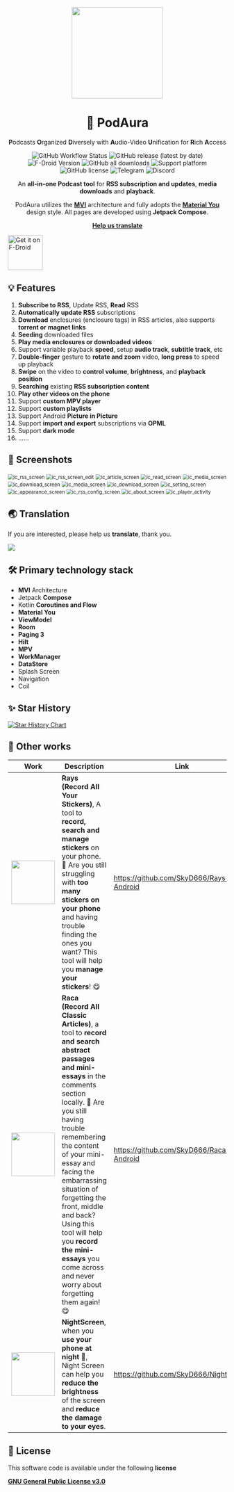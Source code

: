 <div align="center">
    <div>
        <img src="doc/image/PodAura.svg" style="height: 210px"/>
    </div>
    <h1>🥰 PodAura</h1>
    <p><b>P</b>odcasts <b>O</b>rganized <b>D</b>iversely with <b>A</b>udio-Video <b>U</b>nification for <b>R</b>ich <b>A</b>ccess</p>
    <p>
        <a href="https://github.com/SkyD666/PodAura/actions" style="text-decoration:none">
            <img src="https://img.shields.io/github/actions/workflow/status/SkyD666/PodAura/pre_release.yml?branch=master&style=for-the-badge" alt="GitHub Workflow Status"  />
        </a>
        <a href="https://github.com/SkyD666/PodAura/releases/latest" style="text-decoration:none">
            <img src="https://img.shields.io/github/v/release/SkyD666/PodAura?display_name=release&style=for-the-badge" alt="GitHub release (latest by date)"/>
        </a>
        <a href="https://f-droid.org/packages/com.skyd.anivu/" style="text-decoration:none">
            <img src="https://img.shields.io/f-droid/v/com.skyd.anivu?style=for-the-badge&logo=F-Droid&color=1976d2" alt="F-Droid Version"/>
        </a>
        <a href="https://github.com/SkyD666/PodAura/releases/latest" style="text-decoration:none" >
            <img src="https://img.shields.io/github/downloads/SkyD666/PodAura/total?style=for-the-badge" alt="GitHub all downloads"/>
        </a>
        <a href="https://www.android.com/versions/nougat-7-0" style="text-decoration:none" >
            <img src="https://img.shields.io/badge/Android 7.0+-brightgreen?style=for-the-badge&logo=android&logoColor=white" alt="Support platform"/>
        </a>
        <a href="https://github.com/SkyD666/PodAura/blob/master/LICENSE" style="text-decoration:none" >
            <img src="https://img.shields.io/github/license/SkyD666/PodAura?style=for-the-badge" alt="GitHub license"/>
        </a>
        <a href="https://t.me/SkyD666Chat" style="text-decoration:none" >
            <img src="https://img.shields.io/badge/Telegram-2CA5E0?logo=telegram&logoColor=white&style=for-the-badge" alt="Telegram"/>
        </a>
        <a href="https://discord.gg/pEWEjeJTa3" style="text-decoration:none" >
            <img src="https://img.shields.io/discord/982522006819991622?color=5865F2&label=Discord&logo=discord&logoColor=white&style=for-the-badge" alt="Discord"/>
        </a>
    </p>
    <p>
        An <b>all-in-one Podcast tool</b> for <b>RSS subscription and updates</b>, <b>media downloads</b> and <b>playback</b>.
    </p>
    <p>
        PodAura utilizes the <b><a href="https://developer.android.com/topic/architecture#recommended-app-arch">MVI</a></b> architecture and fully adopts the <b><a href="https://m3.material.io/">Material You</a></b> design style. All pages are developed using <b>Jetpack Compose</b>.
    </p>
    <p>
        <b><a href="https://crowdin.com/project/anivu">Help us translate</a></b>
    </p>
</div>

<a href="https://f-droid.org/packages/com.skyd.anivu"><img src="https://fdroid.gitlab.io/artwork/badge/get-it-on.png" alt="Get it on F-Droid" height="80"></a>

## 💡 Features

1. **Subscribe to RSS**, Update RSS, **Read** RSS
2. **Automatically update RSS** subscriptions
3. **Download** enclosures (enclosure tags) in RSS articles, also supports **torrent or magnet links**
4. **Seeding** downloaded files
5. **Play media enclosures or downloaded videos**
6. Support variable playback **speed**, setup **audio track**, **subtitle track**, etc
7. **Double-finger** gesture to **rotate and zoom** video, **long press** to speed up playback
8. **Swipe** on the video to **control volume**, **brightness**, and **playback position**
9. **Searching** existing **RSS subscription content**
10. **Play other videos on the phone**
11. Support **custom MPV player**
12. Support **custom playlists**
13. Support Android **Picture in Picture**
14. Support **import and export** subscriptions via **OPML**
15. Support **dark mode**
16. ......

## 🤩 Screenshots

<img src="doc/image/en/ic_rss_screen.jpg" alt="ic_rss_screen" style="zoom:80%;" /> <img src="doc/image/en/ic_rss_screen_edit.jpg" alt="ic_rss_screen_edit" style="zoom:80%;" />
<img src="doc/image/en/ic_article_screen.jpg" alt="ic_article_screen" style="zoom:80%;" /> <img src="doc/image/en/ic_read_screen.jpg" alt="ic_read_screen" style="zoom:80%;" />
<img src="doc/image/en/ic_media_screen.jpg" alt="ic_media_screen" style="zoom:80%;" /> <img src="doc/image/en/ic_player_activity_port.jpg" alt="ic_download_screen" style="zoom:80%;" />
<img src="doc/image/en/ic_history_screen.jpg" alt="ic_media_screen" style="zoom:80%;" /> <img src="doc/image/en/ic_download_screen.jpg" alt="ic_download_screen" style="zoom:80%;" />
<img src="doc/image/en/ic_setting_screen.jpg" alt="ic_setting_screen" style="zoom:80%;" /> <img src="doc/image/en/ic_appearance_screen.jpg" alt="ic_appearance_screen" style="zoom:80%;" />
<img src="doc/image/en/ic_rss_config_screen.jpg" alt="ic_rss_config_screen" style="zoom:80%;" /> <img src="doc/image/en/ic_about_screen.jpg" alt="ic_about_screen" style="zoom:80%;" />
<img src="doc/image/en/ic_player_activity.jpg" alt="ic_player_activity" style="zoom:80%;" />

## 🌏 Translation

If you are interested, please help us **translate**, thank you.

<a title="Crowdin" target="_blank" href="https://crowdin.com/project/anivu"><img src="https://badges.crowdin.net/anivu/localized.svg"></a>

## 🛠 Primary technology stack

- **MVI** Architecture
- Jetpack **Compose**
- Kotlin ﻿**Coroutines and Flow**
- **Material You**
- **ViewModel**
- **Room**
- **Paging 3**
- **Hilt**
- **MPV**
- **WorkManager**
- **DataStore**
- Splash Screen
- Navigation
- Coil

## ✨ Star History

[![Star History Chart](https://api.star-history.com/svg?repos=SkyD666/PodAura&type=Date)](https://star-history.com/?repos=SkyD666/PodAura#SkyD666/PodAura&Date)

## 🎈 Other works

<table>
<thead>
  <tr>
    <th>Work</th>
    <th>Description</th>
    <th>Link</th>
  </tr>
</thead>
<tbody>
  <tr>
    <td><img src="doc/image/Rays.svg" style="height: 100px"/></td>
    <td><b>Rays (Record All Your Stickers)</b>, A tool to <b>record, search and manage stickers</b> on your phone. 🥰 Are you still struggling with <b>too many stickers on your phone</b> and having trouble finding the ones you want? This tool will help you <b>manage your stickers</b>! 😋</td>
    <td><a href="https://github.com/SkyD666/Rays-Android">https://github.com/SkyD666/Rays-Android</a></td>
  </tr>
  <tr>
    <td><img src="doc/image/Raca.svg" style="height: 100px"/></td>
    <td><b>Raca (Record All Classic Articles)</b>, a tool to <b>record and search abstract passages and mini-essays</b> in the comments section locally. 🤗 Are you still having trouble remembering the content of your mini-essay and facing the embarrassing situation of forgetting the front, middle and back? Using this tool will help you <b>record the mini-essays</b> you come across and never worry about forgetting them again! 😋</td>
    <td><a href="https://github.com/SkyD666/Raca-Android">https://github.com/SkyD666/Raca-Android</a></td>
  </tr>
  <tr>
    <td><img src="doc/image/NightScreen.svg" style="height: 100px"/></td>
    <td><b>NightScreen</b>, when you <b>use your phone at night</b> 🌙, Night Screen can help you <b>reduce the brightness</b> of the screen and <b>reduce the damage to your eyes</b>.</td>
    <td><a href="https://github.com/SkyD666/NightScreen">https://github.com/SkyD666/NightScreen</a></td>
  </tr>
</tbody>
</table>

## 📃 License

This software code is available under the following **license**

[**GNU General Public License v3.0**](LICENSE)
